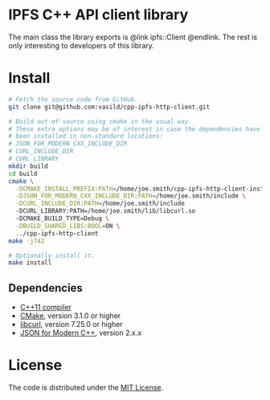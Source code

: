 # IPFS C++ API client library

The main class the library exports is @link ipfs::Client @endlink. The rest is only interesting to developers of this library.

# Install

```sh
# Fetch the source code from GitHub.
git clone git@github.com:vasild/cpp-ipfs-http-client.git

# Build out-of-source using cmake in the usual way.
# These extra options may be of interest in case the dependencies have
# been installed in non-standard locations:
# JSON_FOR_MODERN_CXX_INCLUDE_DIR
# CURL_INCLUDE_DIR
# CURL_LIBRARY
mkdir build
cd build
cmake \
  -DCMAKE_INSTALL_PREFIX:PATH=/home/joe.smith/cpp-ipfs-http-client-install \
  -DJSON_FOR_MODERN_CXX_INCLUDE_DIR:PATH=/home/joe.smith/include \
  -DCURL_INCLUDE_DIR:PATH=/home/joe.smith/include
  -DCURL_LIBRARY:PATH=/home/joe.smith/lib/libcurl.so
  -DCMAKE_BUILD_TYPE=Debug \
  -DBUILD_SHARED_LIBS:BOOL=ON \
  ../cpp-ipfs-http-client
make -j742

# Optionally install it.
make install
```

## Dependencies

- [C++11 compiler](https://github.com/nlohmann/json#supported-compilers)
- [CMake](http://cmake.org), version 3.1.0 or higher
- [libcurl](https://curl.haxx.se/libcurl), version 7.25.0 or higher
- [JSON for Modern C++](https://github.com/nlohmann/json), version 2.x.x

# License

The code is distributed under the [MIT License](http://opensource.org/licenses/MIT).
